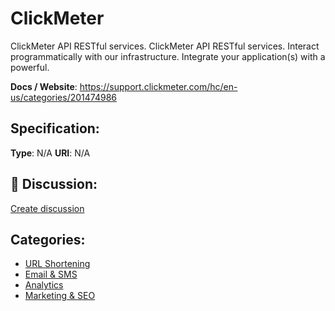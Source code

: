 # ClickMeter


ClickMeter API RESTful services. ClickMeter API RESTful services. Interact programmatically with our infrastructure. Integrate your application(s) with a powerful.

**Docs / Website**: https://support.clickmeter.com/hc/en-us/categories/201474986

## Specification:
**Type**:  N/A 
**URI**:  N/A 

## 💬 Discussion:
[Create discussion](https://github.com/apis-list/apis-list/discussions/new)

## Categories:
- [URL Shortening](https://github.com/apis-list/apis-list#url-shortening)
- [Email & SMS](https://github.com/apis-list/apis-list#email-and-sms)
- [Analytics](https://github.com/apis-list/apis-list#analytics)
- [Marketing & SEO](https://github.com/apis-list/apis-list#marketing-and-seo)



